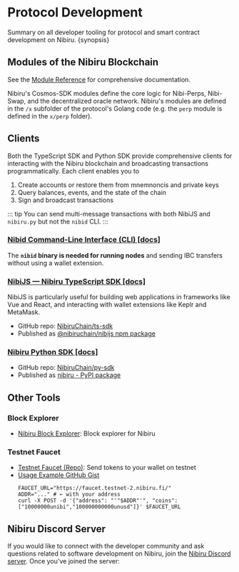 # Protocol Development 

Summary on all developer tooling for protocol and smart contract development on Nibiru. {synopsis}
## Modules of the Nibiru Blockchain

See the [Module Reference](./x/) for comprehensive documentation.

Nibiru's Cosmos-SDK modules define the core logic for Nibi-Perps, Nibi-Swap, and the decentralized oracle network. Nibiru's modules are defined in the `/x` subfolder of the protocol's Golang code (e.g. the `perp` module is defined in the `x/perp` folder).  

## Clients

Both the TypeScript SDK and Python SDK provide comprehensive clients for interacting with the Nibiru blockchain and broadcasting transactions programmatically. Each client enables you to 
1. Create accounts or restore them from mnemnoncis and private keys
2. Query balances, events, and the state of the chain
3. Sign and broadcast transactions

::: tip
You can send multi-message transactions with both NibiJS and `nibiru.py` but not the `nibid` CLI. 
:::

### [Nibid Command-Line Interface (CLI) [docs]](./cli)

The **`nibid` binary is needed for running nodes** and sending IBC transfers without using a wallet extension.

### [NibiJS — Nibiru TypeScript SDK [docs]](./nibijs)

NibiJS is particularly useful for building web applications in frameworks like Vue and React, and interacting with wallet extensions like Keplr and MetaMask.

- GitHub repo: [NibiruChain/ts-sdk][repo-ts-sdk]
- Published as [@nibiruchain/nibijs npm package](https://www.npmjs.com/package/@nibiruchain/nibijs)

### [Nibiru Python SDK [docs]](./py-sdk)

- GitHub repo: [NibiruChain/py-sdk][repo-py-sdk]
- Published as [nibiru - PyPI package](https://pypi.org/project/nibiru/)

## Other Tools

### Block Explorer

- [Nibiru Block Explorer][tool-explorer]: Block explorer for Nibiru 

### Testnet Faucet

- [Testnet Faucet (Repo)][repo-faucet]: Send tokens to your wallet on testnet 
- [Usage Example GitHub Gist](https://gist.github.com/Unique-Divine/f2692c42a758afb98db55be3c4304f40#file-04_faucet-sh)
    ```shell
    FAUCET_URL="https://faucet.testnet-2.nibiru.fi/"
    ADDR="..." # ← with your address
    curl -X POST -d '{"address": "'"$ADDR"'", "coins": ["10000000unibi","100000000000unusd"]}' $FAUCET_URL
    ```


[tool-explorer]: https://explorer.testnet.nibiru.fi/
[repo-faucet]: https://github.com/NibiruChain/faucet
[repo-py-sdk]: https://github.com/NibiruChain/py-sdk
[repo-ts-sdk]: https://github.com/NibiruChain/ts-sdk

## Nibiru Discord Server

If you would like to connect with the developer community and ask questions related to software development on Nibiru, join the [Nibiru Discord server][discord-url]. Once you've joined the server:

[discord-url]: https://discord.gg/sgPw8ZYfpQ
